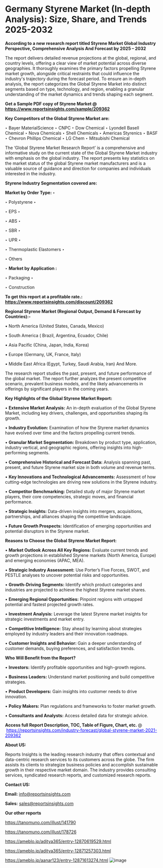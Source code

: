 # Germany Styrene Market (In-depth Analysis): Size, Share, and Trends 2025-2032

<strong>According to a new research report titled Styrene Market Global Industry Perspective, Comprehensive Analysis And Forecast by 2025 – 2032</strong>

The report delivers detailed revenue projections at the global, regional, and country levels, offering a clear view of market potential across diverse geographies. It thoroughly examines the primary factors propelling Styrene market growth, alongside critical restraints that could influence the industry's trajectory during the forecast period. To ensure an in-depth analysis, the report categorizes the Global Styrene Market into distinct segments based on type, technology, and region, enabling a granular understanding of the market dynamics and trends shaping each segment.

<strong>Get a Sample PDF copy of Styrene Market </strong><strong>@<a href=https://www.reportsinsights.com/sample/209362 style=color:#0000ff;> https://www.reportsinsights.com/sample/209362</a></strong></font>

<strong>Key Competitors of the Global Styrene Market are:</strong>

‣ Bayer MaterialScience
‣ CNPC
‣ Dow Chemical
‣ Lyondell Basell Chemical
‣ Nova Chemicals
‣ Shell Chemicals
‣ Americas Styrenics
‣ BASF
‣ Chevron Phillips Chemical
‣ LG Chem
‣ Mitsubishi Chemical

The ‘Global Styrene Market Research Report’ is a comprehensive and informative study on the current state of the Global Styrene Market industry with emphasis on the global industry. The report presents key statistics on the market status of the global Styrene market manufacturers and is a valuable source of guidance and direction for companies and individuals interested in the industry.

<strong>Styrene Industry Segmentation covered are:</strong>

<strong>Market by Order Type: </strong>
‣ 

‣ Polystyrene
‣ 

‣ EPS
‣ 

‣ ABS
‣ 

‣ SBR
‣ 

‣ UPR
‣ 

‣ Thermoplastic Elastomers
‣ 

‣ Others

‣ 
<strong>Market by Application :</strong>

‣ Packaging
‣ 

‣ Construction

<strong>To get this report at a profitable rate.: <a href=https://www.reportsinsights.com/discount/209362 style=color:#0000ff;>https://www.reportsinsights.com/discount/209362</a></strong></font>

<strong>Regional Styrene Market (Regional Output, Demand &amp; Forecast by Countries):-</strong>

• North America (United States, Canada, Mexico)

• South America ( Brazil, Argentina, Ecuador, Chile)

• Asia Pacific (China, Japan, India, Korea)

• Europe (Germany, UK, France, Italy)

• Middle East Africa (Egypt, Turkey, Saudi Arabia, Iran) And More.

The research report studies the past, present, and future performance of the global market. The report further analyzes the present competitive scenario, prevalent business models, and the likely advancements in offerings by significant players in the coming years.

<strong>Key Highlights of the Global Styrene Market Report:</strong>

• <strong>Extensive Market Analysis:</strong> An in-depth evaluation of the Global Styrene Market, including key drivers, challenges, and opportunities shaping its growth.

• <strong>Industry Evolution:</strong> Examination of how the Styrene market dynamics have evolved over time and the factors propelling current trends.

• <strong>Granular Market Segmentation:</strong> Breakdown by product type, application, industry vertical, and geographic regions, offering insights into high-performing segments.

• <strong>Comprehensive Historical and Forecast Data:</strong> Analysis spanning past, present, and future Styrene market size in both volume and revenue terms.

• <strong>Key Innovations and Technological Advancements:</strong> Assessment of how cutting-edge technologies are driving new solutions in the Styrene industry.

• <strong>Competitor Benchmarking:</strong> Detailed study of major Styrene market players, their core competencies, strategic moves, and financial performance.

• <strong>Strategic Insights:</strong> Data-driven insights into mergers, acquisitions, partnerships, and alliances shaping the competitive landscape.

• <strong>Future Growth Prospects:</strong> Identification of emerging opportunities and potential disruptors in the Styrene market.

<strong>Reasons to Choose the Global Styrene Market Report:</strong>

• <strong>Market Outlook Across All Key Regions:</strong> Evaluate current trends and growth projections in established Styrene markets (North America, Europe) and emerging economies (APAC, MEA).

• <strong>Strategic Industry Assessment:</strong> Use Porter’s Five Forces, SWOT, and PESTLE analyses to uncover potential risks and opportunities.

• <strong>Growth-Driving Segments:</strong> Identify which product categories and industries are projected to achieve the highest Styrene market shares.

• <strong>Emerging Regional Opportunities:</strong> Pinpoint regions with untapped potential and fastest projected growth rates.

• <strong>Investment Analysis:</strong> Leverage the latest Styrene market insights for strategic investments and market entry.

• <strong>Competitive Intelligence:</strong> Stay ahead by learning about strategies employed by industry leaders and their innovation roadmaps.

• <strong>Customer Insights and Behavior:</strong> Gain a deeper understanding of customer demands, buying preferences, and satisfaction trends.

<strong>Who Will Benefit from the Report?</strong>

• <strong>Investors:</strong> Identify profitable opportunities and high-growth regions.

• <strong>Business Leaders:</strong> Understand market positioning and build competitive strategies.

• <strong>Product Developers:</strong> Gain insights into customer needs to drive innovation.

• <strong>Policy Makers:</strong> Plan regulations and frameworks to foster market growth.

• <strong>Consultants and Analysts:</strong> Access detailed data for strategic advice.
</ul>
<strong>Access full Report Description, TOC, Table of Figure, Chart, etc. </strong>@  <a href=https://reportsinsights.com/industry-forecast/global-styrene-market-2021-209362 style=color:#0000ff;>https://reportsinsights.com/industry-forecast/global-styrene-market-2021-209362</a></font>

<strong><strong>About US</strong>:</strong>

Reports Insights is the leading research industry that offers contextual and data-centric research services to its customers across the globe. The firm assists its clients to strategize business policies and accomplish sustainable growth in their respective market domain. The industry provides consulting services, syndicated research reports, and customized research reports.

<strong>Contact US:</strong>

<p class=""""><b>Email:</b> <a href=mailto:info@reportsinsights.com>info@reportsinsights.com</a></p>
<p class=""""><b>Sales:</b> <a href=mailto:sales@reportsinsights.com>sales@reportsinsights.com</a></p>

<strong>Our other reports</strong>

<a href=https://tanomuno.com/illust/141790>https://tanomuno.com/illust/141790</a>

<a href=https://tanomuno.com/illust/178726>https://tanomuno.com/illust/178726</a>

<a href=https://ameblo.jp/aditya365/entry-12870619529.html>https://ameblo.jp/aditya365/entry-12870619529.html</a>

<a href=https://ameblo.jp/aditya365/entry-12871257303.html>https://ameblo.jp/aditya365/entry-12871257303.html</a>

<a href=https://ameblo.jp/aanar123/entry-12871613274.html>https://ameblo.jp/aanar123/entry-12871613274.html</a>
![image](https://github.com/user-attachments/assets/5c69f222-648f-4a4d-a906-8b38286a67d7)
